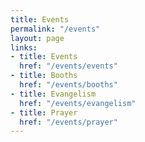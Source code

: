 ```yaml
---
title: Events
permalink: "/events"
layout: page
links:
- title: Events
  href: "/events/events"
- title: Booths
  href: "/events/booths"
- title: Evangelism
  href: "/events/evangelism"
- title: Prayer
  href: "/events/prayer"
---
```


